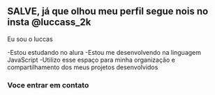 ## SALVE, já que olhou meu perfil segue nois no insta @luccass_2k

Eu sou o luccas

-Estou estudando no alura
-Estou me desenvolvendo na linguagem JavaScript
-Utilizo esse espaço para minha organização e compartilhamento dos meus projetos desenvolvidos

### Voce entrar em contato
